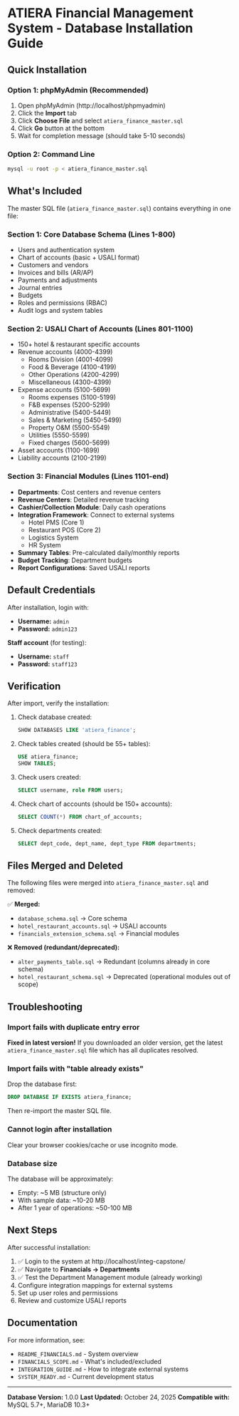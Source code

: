 # ATIERA Financial Management System - Database Installation Guide

## Quick Installation

### Option 1: phpMyAdmin (Recommended)
1. Open phpMyAdmin (http://localhost/phpmyadmin)
2. Click the **Import** tab
3. Click **Choose File** and select `atiera_finance_master.sql`
4. Click **Go** button at the bottom
5. Wait for completion message (should take 5-10 seconds)

### Option 2: Command Line
```bash
mysql -u root -p < atiera_finance_master.sql
```

## What's Included

The master SQL file (`atiera_finance_master.sql`) contains everything in one file:

### Section 1: Core Database Schema (Lines 1-800)
- Users and authentication system
- Chart of accounts (basic + USALI format)
- Customers and vendors
- Invoices and bills (AR/AP)
- Payments and adjustments
- Journal entries
- Budgets
- Roles and permissions (RBAC)
- Audit logs and system tables

### Section 2: USALI Chart of Accounts (Lines 801-1100)
- 150+ hotel & restaurant specific accounts
- Revenue accounts (4000-4399)
  - Rooms Division (4001-4099)
  - Food & Beverage (4100-4199)
  - Other Operations (4200-4299)
  - Miscellaneous (4300-4399)
- Expense accounts (5100-5699)
  - Rooms expenses (5100-5199)
  - F&B expenses (5200-5299)
  - Administrative (5400-5449)
  - Sales & Marketing (5450-5499)
  - Property O&M (5500-5549)
  - Utilities (5550-5599)
  - Fixed charges (5600-5699)
- Asset accounts (1100-1699)
- Liability accounts (2100-2199)

### Section 3: Financial Modules (Lines 1101-end)
- **Departments**: Cost centers and revenue centers
- **Revenue Centers**: Detailed revenue tracking
- **Cashier/Collection Module**: Daily cash operations
- **Integration Framework**: Connect to external systems
  - Hotel PMS (Core 1)
  - Restaurant POS (Core 2)
  - Logistics System
  - HR System
- **Summary Tables**: Pre-calculated daily/monthly reports
- **Budget Tracking**: Department budgets
- **Report Configurations**: Saved USALI reports

## Default Credentials

After installation, login with:

- **Username:** `admin`
- **Password:** `admin123`

**Staff account** (for testing):
- **Username:** `staff`
- **Password:** `staff123`

## Verification

After import, verify the installation:

1. Check database created:
   ```sql
   SHOW DATABASES LIKE 'atiera_finance';
   ```

2. Check tables created (should be 55+ tables):
   ```sql
   USE atiera_finance;
   SHOW TABLES;
   ```

3. Check users created:
   ```sql
   SELECT username, role FROM users;
   ```

4. Check chart of accounts (should be 150+ accounts):
   ```sql
   SELECT COUNT(*) FROM chart_of_accounts;
   ```

5. Check departments created:
   ```sql
   SELECT dept_code, dept_name, dept_type FROM departments;
   ```

## Files Merged and Deleted

The following files were merged into `atiera_finance_master.sql` and removed:

✅ **Merged:**
- `database_schema.sql` → Core schema
- `hotel_restaurant_accounts.sql` → USALI accounts
- `financials_extension_schema.sql` → Financial modules

❌ **Removed (redundant/deprecated):**
- `alter_payments_table.sql` → Redundant (columns already in core schema)
- `hotel_restaurant_schema.sql` → Deprecated (operational modules out of scope)

## Troubleshooting

### Import fails with duplicate entry error
**Fixed in latest version!** If you downloaded an older version, get the latest `atiera_finance_master.sql` file which has all duplicates resolved.

### Import fails with "table already exists"
Drop the database first:
```sql
DROP DATABASE IF EXISTS atiera_finance;
```
Then re-import the master SQL file.

### Cannot login after installation
Clear your browser cookies/cache or use incognito mode.

### Database size
The database will be approximately:
- Empty: ~5 MB (structure only)
- With sample data: ~10-20 MB
- After 1 year of operations: ~50-100 MB

## Next Steps

After successful installation:

1. ✅ Login to the system at http://localhost/integ-capstone/
2. ✅ Navigate to **Financials → Departments**
3. ✅ Test the Department Management module (already working)
4. Configure integration mappings for external systems
5. Set up user roles and permissions
6. Review and customize USALI reports

## Documentation

For more information, see:
- `README_FINANCIALS.md` - System overview
- `FINANCIALS_SCOPE.md` - What's included/excluded
- `INTEGRATION_GUIDE.md` - How to integrate external systems
- `SYSTEM_READY.md` - Current development status

---

**Database Version:** 1.0.0
**Last Updated:** October 24, 2025
**Compatible with:** MySQL 5.7+, MariaDB 10.3+
